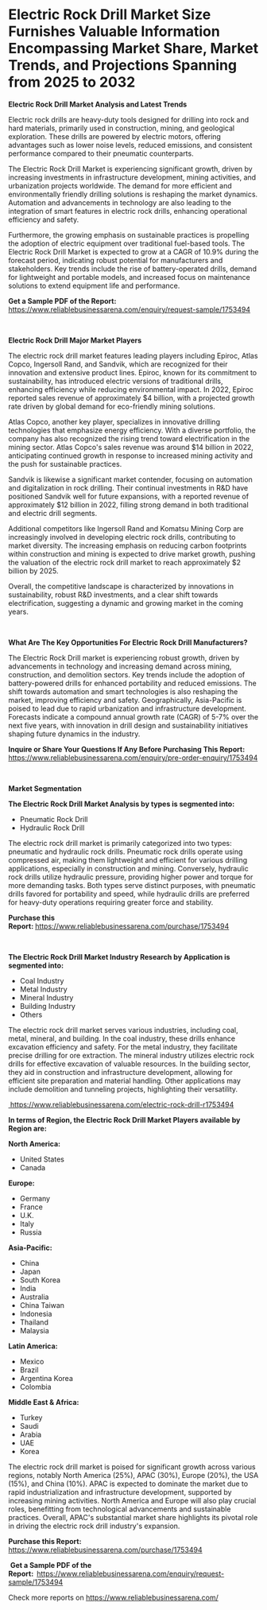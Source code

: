 <p><h1>Electric Rock Drill Market Size Furnishes Valuable Information Encompassing Market Share, Market Trends, and Projections Spanning from 2025 to 2032</h1></p><p><strong>Electric Rock Drill Market Analysis and Latest Trends</strong></p>
<p><p>Electric rock drills are heavy-duty tools designed for drilling into rock and hard materials, primarily used in construction, mining, and geological exploration. These drills are powered by electric motors, offering advantages such as lower noise levels, reduced emissions, and consistent performance compared to their pneumatic counterparts.</p><p>The Electric Rock Drill Market is experiencing significant growth, driven by increasing investments in infrastructure development, mining activities, and urbanization projects worldwide. The demand for more efficient and environmentally friendly drilling solutions is reshaping the market dynamics. Automation and advancements in technology are also leading to the integration of smart features in electric rock drills, enhancing operational efficiency and safety.</p><p>Furthermore, the growing emphasis on sustainable practices is propelling the adoption of electric equipment over traditional fuel-based tools. The Electric Rock Drill Market is expected to grow at a CAGR of 10.9% during the forecast period, indicating robust potential for manufacturers and stakeholders. Key trends include the rise of battery-operated drills, demand for lightweight and portable models, and increased focus on maintenance solutions to extend equipment life and performance.</p></p>
<p><strong>Get a Sample PDF of the Report:&nbsp;</strong> <a href="https://www.reliablebusinessarena.com/enquiry/request-sample/1753494?utm_campaign=2488&utm_medium=2&utm_source=Github&utm_content=ia&utm_term=10042025&utm_id=electric-rock-drill">https://www.reliablebusinessarena.com/enquiry/request-sample/1753494</a></p>
<p>&nbsp;</p>
<p><strong>Electric Rock Drill Major Market Players</strong></p>
<p><p>The electric rock drill market features leading players including Epiroc, Atlas Copco, Ingersoll Rand, and Sandvik, which are recognized for their innovation and extensive product lines. Epiroc, known for its commitment to sustainability, has introduced electric versions of traditional drills, enhancing efficiency while reducing environmental impact. In 2022, Epiroc reported sales revenue of approximately $4 billion, with a projected growth rate driven by global demand for eco-friendly mining solutions.</p><p>Atlas Copco, another key player, specializes in innovative drilling technologies that emphasize energy efficiency. With a diverse portfolio, the company has also recognized the rising trend toward electrification in the mining sector. Atlas Copco's sales revenue was around $14 billion in 2022, anticipating continued growth in response to increased mining activity and the push for sustainable practices.</p><p>Sandvik is likewise a significant market contender, focusing on automation and digitalization in rock drilling. Their continual investments in R&D have positioned Sandvik well for future expansions, with a reported revenue of approximately $12 billion in 2022, filling strong demand in both traditional and electric drill segments.</p><p>Additional competitors like Ingersoll Rand and Komatsu Mining Corp are increasingly involved in developing electric rock drills, contributing to market diversity. The increasing emphasis on reducing carbon footprints within construction and mining is expected to drive market growth, pushing the valuation of the electric rock drill market to reach approximately $2 billion by 2025.</p><p>Overall, the competitive landscape is characterized by innovations in sustainability, robust R&D investments, and a clear shift towards electrification, suggesting a dynamic and growing market in the coming years.</p></p>
<p>&nbsp;</p>
<p><strong>What Are The Key Opportunities For Electric Rock Drill Manufacturers?</strong></p>
<p><p>The Electric Rock Drill market is experiencing robust growth, driven by advancements in technology and increasing demand across mining, construction, and demolition sectors. Key trends include the adoption of battery-powered drills for enhanced portability and reduced emissions. The shift towards automation and smart technologies is also reshaping the market, improving efficiency and safety. Geographically, Asia-Pacific is poised to lead due to rapid urbanization and infrastructure development. Forecasts indicate a compound annual growth rate (CAGR) of 5-7% over the next five years, with innovation in drill design and sustainability initiatives shaping future dynamics in the industry.</p></p>
<p><strong>Inquire or Share Your Questions If Any Before Purchasing This Report:</strong> <a href="https://www.reliablebusinessarena.com/enquiry/pre-order-enquiry/1753494?utm_campaign=2488&utm_medium=2&utm_source=Github&utm_content=ia&utm_term=10042025&utm_id=electric-rock-drill">https://www.reliablebusinessarena.com/enquiry/pre-order-enquiry/1753494</a></p>
<p>&nbsp;</p>
<p><strong>Market Segmentation</strong></p>
<p><strong>The Electric Rock Drill Market Analysis by types is segmented into:</strong></p>
<p><ul><li>Pneumatic Rock Drill</li><li>Hydraulic Rock Drill</li></ul></p>
<p><p>The electric rock drill market is primarily categorized into two types: pneumatic and hydraulic rock drills. Pneumatic rock drills operate using compressed air, making them lightweight and efficient for various drilling applications, especially in construction and mining. Conversely, hydraulic rock drills utilize hydraulic pressure, providing higher power and torque for more demanding tasks. Both types serve distinct purposes, with pneumatic drills favored for portability and speed, while hydraulic drills are preferred for heavy-duty operations requiring greater force and stability.</p></p>
<p><strong>Purchase this Report:&nbsp;</strong><a href="https://www.reliablebusinessarena.com/purchase/1753494?utm_campaign=2488&utm_medium=2&utm_source=Github&utm_content=ia&utm_term=10042025&utm_id=electric-rock-drill">https://www.reliablebusinessarena.com/purchase/1753494</a></p>
<p>&nbsp;</p>
<p><strong>The Electric Rock Drill Market Industry Research by Application is segmented into:</strong></p>
<p><ul><li>Coal Industry</li><li>Metal Industry</li><li>Mineral Industry</li><li>Building Industry</li><li>Others</li></ul></p>
<p><p>The electric rock drill market serves various industries, including coal, metal, mineral, and building. In the coal industry, these drills enhance excavation efficiency and safety. For the metal industry, they facilitate precise drilling for ore extraction. The mineral industry utilizes electric rock drills for effective excavation of valuable resources. In the building sector, they aid in construction and infrastructure development, allowing for efficient site preparation and material handling. Other applications may include demolition and tunneling projects, highlighting their versatility.</p></p>
<p><a href="https://www.reliablebusinessarena.com/electric-rock-drill-r1753494?utm_campaign=2488&utm_medium=2&utm_source=Github&utm_content=ia&utm_term=10042025&utm_id=electric-rock-drill">&nbsp;https://www.reliablebusinessarena.com/electric-rock-drill-r1753494</a></p>
<p><strong>In terms of Region, the Electric Rock Drill Market Players available by Region are:</strong></p>
<p>
    <p> <strong> North America: </strong>
        <ul>
            <li>United States</li>
            <li>Canada</li>
        </ul>
        </p> 
    <p> <strong> Europe: </strong>
        <ul>
            <li>Germany</li>
            <li>France</li>
            <li>U.K.</li>
            <li>Italy</li>
            <li>Russia</li>
        </ul>
        </p> 
    <p> <strong> Asia-Pacific: </strong>
        <ul>
            <li>China</li>
            <li>Japan</li>
            <li>South Korea</li>
            <li>India</li>
            <li>Australia</li>
            <li>China Taiwan</li>
            <li>Indonesia</li>
            <li>Thailand</li>
            <li>Malaysia</li>
        </ul>
        </p> 
    <p> <strong> Latin America: </strong>
        <ul>
            <li>Mexico</li>
            <li>Brazil</li>
            <li>Argentina Korea</li>
            <li>Colombia</li>
        </ul>
        </p> 
    <p> <strong> Middle East & Africa: </strong>
        <ul>
            <li>Turkey</li>
            <li>Saudi</li>
            <li>Arabia</li>
            <li>UAE</li>
            <li>Korea</li>
        </ul>
    </p>
    </p>
<p><p>The electric rock drill market is poised for significant growth across various regions, notably North America (25%), APAC (30%), Europe (20%), the USA (15%), and China (10%). APAC is expected to dominate the market due to rapid industrialization and infrastructure development, supported by increasing mining activities. North America and Europe will also play crucial roles, benefitting from technological advancements and sustainable practices. Overall, APAC's substantial market share highlights its pivotal role in driving the electric rock drill industry's expansion.</p></p>
<p><strong>Purchase this Report: </strong><a href="https://www.reliablebusinessarena.com/purchase/1753494?utm_campaign=2488&utm_medium=2&utm_source=Github&utm_content=ia&utm_term=10042025&utm_id=electric-rock-drill">https://www.reliablebusinessarena.com/purchase/1753494</a></p>
<p>&nbsp;<strong>Get a Sample PDF of the Report:&nbsp;&nbsp;</strong><a href="https://www.reliablebusinessarena.com/enquiry/request-sample/1753494?utm_campaign=2488&utm_medium=2&utm_source=Github&utm_content=ia&utm_term=10042025&utm_id=electric-rock-drill">https://www.reliablebusinessarena.com/enquiry/request-sample/1753494</a></p>
<p><strong></strong></p>
<p>Check more reports on <a href="https://www.reliablebusinessarena.com/?utm_campaign=2488&utm_medium=2&utm_source=Github&utm_content=ia&utm_term=10042025&utm_id=electric-rock-drill">https://www.reliablebusinessarena.com/</a></p>